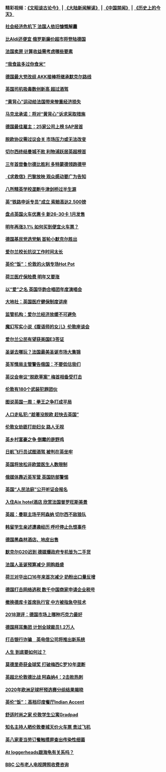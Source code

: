 #### 精彩视频：[《文昭谈古论今》](https://github.com/gfw-breaker/wenzhao/blob/master/README.md?t=12130031) | [《大陆新闻解读》](https://github.com/gfw-breaker/ntdtv-comedy/blob/master/README.md?t=12130031) | [《中国禁闻》](https://github.com/gfw-breaker/ntdtv-news/blob/master/README.md?t=12130031) | [《历史上的今天》](https://github.com/gfw-breaker/today-in-history/blob/master/README.md?t=12130031) 

#### [社会经济危机下 法国人依旧慷慨解囊](../pages/nsc974/n10906090.md?t=12130031) 

#### [比Aldi还便宜 俄罗斯廉价超市将登陆德国](../pages/nsc974/n10905994.md?t=12130031) 

#### [法国卖房 计算收益需考虑哪些要素](../pages/nsc974/n10906125.md?t=12130031) 

#### [“我食盐多过你食米”](../pages/nsc974/n10905976.md?t=12130031) 

#### [德国最大党改组 AKK接棒将继承默克尔路线](../pages/nsc974/n10904680.md?t=12130031) 

#### [英国司机吸毒数创新高 超过酒驾](../pages/nsc974/n10904490.md?t=12130031) 

#### [“黄背心”运动给法国带来惨重经济损失](../pages/nsc974/n10904100.md?t=12130031) 

#### [马克龙承诺：将对“黄背心”诉求采取措施](../pages/nsc974/n10904057.md?t=12130031) 

#### [德国最佳雇主：25家公司上榜 SAP居首](../pages/nsc974/n10903789.md?t=12130031) 

#### [脱欧协议需过议会关 市场压力或无法改变](../pages/nsc974/n10901979.md?t=12130031) 

#### [切尔西终结曼城不败 利物浦跃居英超榜首](../pages/nsc974/n10900582.md?t=12130031) 

#### [三年首尝鲁尔德比胜利 多特蒙德领跑德甲](../pages/nsc974/n10900592.md?t=12130031) 

#### [《求救信》巴黎放映 观众感动要广为告知](../pages/nsc974/n10900019.md?t=12130031) 

#### [八所精英学校垄断牛津剑桥过半生源](../pages/nsc974/n10899861.md?t=12130031) 

#### [英“铁路申诉专员”成立 索赔高达2,500镑](../pages/nsc974/n10899001.md?t=12130031) 

#### [盘点英国火车优惠卡 新26-30卡 1月发售](../pages/nsc974/n10898992.md?t=12130031) 

#### [明年再涨3.1%   如何买到便宜火车票？](../pages/nsc974/n10898985.md?t=12130031) 

#### [德国基民党选党魁 首轮小默克尔胜出](../pages/nsc974/n10897678.md?t=12130031) 

#### [爱尔兰校长抗议工作时间太长](../pages/nsc974/n10897164.md?t=12130031) 

#### [英伦“饭”：伦敦的火锅专场Hot Pot](../pages/nsc974/n10897146.md?t=12130031) 

#### [荷兰医疗保险费 明年又要涨](../pages/nsc974/n10897113.md?t=12130031) 

#### [以“爱”之名 英国华韵合唱团年度演唱会](../pages/nsc974/n10897132.md?t=12130031) 

#### [大地社：英国医疗健保制度讲座](../pages/nsc974/n10897109.md?t=12130031) 

#### [监管机构：爱尔兰经济放缓不可避免](../pages/nsc974/n10897047.md?t=12130031) 

#### [魔幻写实小说《腹语师的女儿》伦敦座谈会](../pages/nsc974/n10897070.md?t=12130031) 

#### [爱尔兰公民有望获美国E3签证](../pages/nsc974/n10896956.md?t=12130031) 

#### [圣诞去哪玩？法国最美圣诞市场大集锦](../pages/nsc974/n10895365.md?t=12130031) 

#### [英军情局主管警告俄国：不要低估我们](../pages/nsc974/n10895238.md?t=12130031) 

#### [英议会审议“脱欧草案” 梅首相备受打击](../pages/nsc974/n10895260.md?t=12130031) 

#### [伦敦有180个武装犯罪团伙](../pages/nsc974/n10895487.md?t=12130031) 

#### [图说英国一周：拳王之争打成平局](../pages/nsc974/n10895330.md?t=12130031) 

#### [人口走私犯:“趁著没脱欧 赶快去英国”](../pages/nsc974/n10895316.md?t=12130031) 

#### [伦敦女劫匪打劫妇女 路人无视](../pages/nsc974/n10895309.md?t=12130031) 

#### [英乡村富豪之争  倒霉的是野鸡](../pages/nsc974/n10895305.md?t=12130031) 

#### [日航飞行员试图酒驾  被判在英坐牢](../pages/nsc974/n10895291.md?t=12130031) 

#### [英国将放松非欧盟医生人数限制](../pages/nsc974/n10895286.md?t=12130031) 

#### [俄媒体靠近英军营 英国防部警惕](../pages/nsc974/n10895265.md?t=12130031) 

#### [英国“人民法庭”公开听证会报名](../pages/nsc974/n10895219.md?t=12130031) 

#### [入住Aix hotel酒店 欣赏法国普罗旺斯美景](../pages/nsc974/n10894800.md?t=12130031) 

#### [英超：曼联主场平阿森纳 切尔西不敌狼队](../pages/nsc974/n10893786.md?t=12130031) 

#### [韩留学生亲述遭袭经历 呼吁停止仇恨事件](../pages/nsc974/n10893538.md?t=12130031) 

#### [德国黑森林酒店、地皮出售](../pages/nsc974/n10893286.md?t=12130031) 

#### [默克尔G20迟到 德媒爆政府专机皆为二手货](../pages/nsc974/n10892503.md?t=12130031) 

#### [法国人圣诞预算减少 网购趋盛](../pages/nsc974/n10892541.md?t=12130031) 

#### [荷兰对华出口16年来首次减少 奶粉出口量反增](../pages/nsc974/n10892601.md?t=12130031) 

#### [德国打击网络逃税 数千中国商家申请企业税号](../pages/nsc974/n10892430.md?t=12130031) 

#### [撤换德库卡首席执行官 中方被指急夺技术](../pages/nsc974/n10891177.md?t=12130031) 

#### [2018测评：德国市场上哪种巧克力最好](../pages/nsc974/n10891102.md?t=12130031) 

#### [德国拜耳集团 计划全球裁员1.2万人](../pages/nsc974/n10891082.md?t=12130031) 

#### [打击银行诈骗　英电信公司将推出新系统](../pages/nsc974/n10890987.md?t=12130031) 

#### [人生 到底要如何过？](../pages/nsc974/n10890980.md?t=12130031) 

#### [莫德里奇获金球奖 打破梅西C罗10年垄断](../pages/nsc974/n10890252.md?t=12130031) 

#### [英超北伦敦德比战 阿森纳4：2击败热刺](../pages/nsc974/n10887322.md?t=12130031) 

#### [2020年欧洲足球杯预选赛分组结果揭晓](../pages/nsc974/n10887348.md?t=12130031) 

#### [英伦“饭”：高档印度餐厅Indian Accent](../pages/nsc974/n10887152.md?t=12130031) 

#### [舒适时尚之家 伦敦学生公寓Gradpad](../pages/nsc974/n10887125.md?t=12130031) 

#### [知名主持人晒伦敦曼城天价火车票 贵过飞机](../pages/nsc974/n10887062.md?t=12130031) 

#### [英八家麦当劳订餐触摸屏查出传染性细菌](../pages/nsc974/n10886684.md?t=12130031) 

#### [At loggerheads跟海龟有关系吗？](../pages/nsc974/n10883586.md?t=12130031) 

#### [BBC 公布老人电视牌照收费咨询](../pages/nsc974/n10883556.md?t=12130031) 

